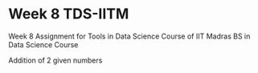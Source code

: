 # Week 8 TDS-IITM
Week 8 Assignment for Tools in Data Science Course of IIT Madras BS in Data Science Course

Addition of 2 given numbers
